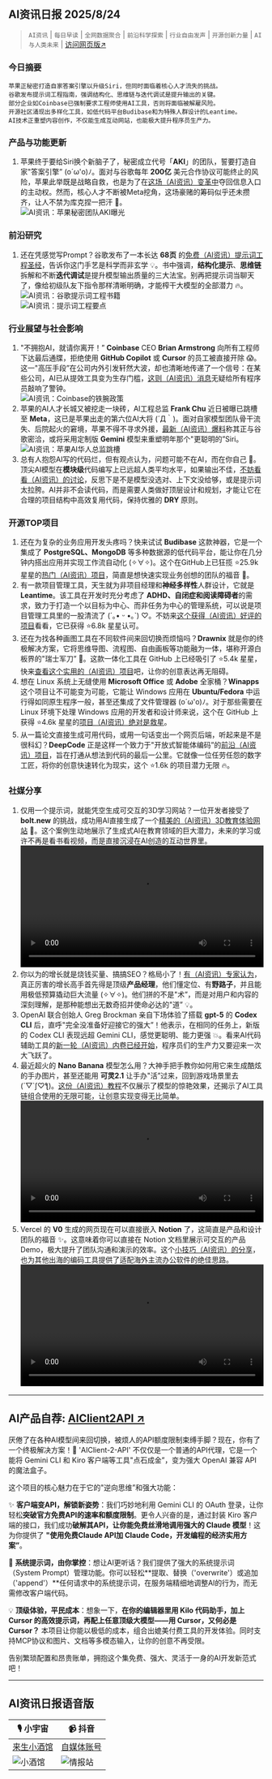 ## AI资讯日报 2025/8/24

>  `AI资讯` | `每日早读` | `全网数据聚合` | `前沿科学探索` | `行业自由发声` | `开源创新力量` | `AI与人类未来` | [访问网页版↗️](https://ai.hubtoday.app/)



### **今日摘要**

```
苹果正秘密打造自家答案引擎以升级Siri，但同时面临着核心人才流失的挑战。
谷歌发布提示词工程指南，强调结构化、思维链与迭代调试是提升输出的关键。
部分企业如Coinbase已强制要求工程师使用AI工具，否则将面临被解雇风险。
开源社区涌现出多样化工具，如低代码平台Budibase和为特殊人群设计的Leantime。
AI技术正重塑内容创作，不仅能生成互动网站，也能极大提升程序员生产力。
```



### 产品与功能更新
1. 苹果终于要给Siri换个新脑子了，秘密成立代号「**AKI**」的团队，誓要打造自家"答案引擎” (o´ω'o)ﾉ。面对与谷歌每年 **200亿** 美元合作协议可能终止的风险，苹果此举既是战略自救，也是为了在[这场（AI资讯）变革中](https://mp.weixin.qq.com/s?__biz=MzI3MTA0MTk1MA==&mid=2652621987&idx=3&sn=cc6ea23b08dcd3f20b84154878098de2)夺回信息入口的主动权。然而，核心人才不断被Meta挖角，这场豪赌的筹码似乎还未攒齐，让人不禁为库克捏一把汗 🤔。
<br/>![AI资讯：苹果秘密团队AKI曝光](https://wechat2rss.xlab.app/img-proxy/?k=82f10904&u=https%3A%2F%2Fmmbiz.qpic.cn%2Fsz_mmbiz_png%2FUicQ7HgWiaUb12HniaibuZfQehgPdhyjiaiaPR98sYsLFc6cS7kCn5nABAsEZC2q0ic6IQPURv3DkjZKfz7sa6KJLia3sA%2F640%3Fwx_fmt%3Dpng%26from%3Dappmsg)<br/>

### 前沿研究
1. 还在凭感觉写Prompt？谷歌发布了一本长达 **68页** 的[免费（AI资讯）提示词工程圣经](https://www.kaggle.com/whitepaper-prompt-engineering)，告诉你这门手艺是科学而非玄学 💡。书中强调，**结构化提示**、**思维链**拆解和不断**迭代调试**是提升模型输出质量的三大法宝。别再把提示词当聊天了，像给初级队友下指令那样清晰明确，才能榨干大模型的全部潜力 🔥。
<br/>![AI资讯：谷歌提示词工程书籍](https://cdnv2.ruguoapp.com/FrDOHd_40qwbbes9FpVhfqYybvKnv3.jpg)<br/>![AI资讯：提示词工程要点](https://cdnv2.ruguoapp.com/Fu6ZFW9JoeF4TorNnPUHjuqNLi44v3.png)<br/>

### 行业展望与社会影响
1. "不拥抱AI，就请你离开！” **Coinbase** CEO **Brian Armstrong** 向所有工程师下达最后通牒，拒绝使用 **GitHub Copilot** 或 **Cursor** 的员工被直接开除 😱。这一"高压手段”在公司内外引发轩然大波，却也清晰地传递了一个信号：在某些公司，AI已从提效工具变为生存门槛，[这则（AI资讯）消息](https://www.jiqizhixin.com/articles/2025-08-23-2)无疑给所有程序员敲响了警钟。
<br/>![AI资讯：Coinbase的铁腕政策](https://image.jiqizhixin.com/uploads/editor/a62e7550-4dee-4b25-8d41-02da4624c8ca/640.gif)<br/>
2. 苹果的AI人才长城又被挖走一块砖，AI工程总监 **Frank Chu** 近日被曝已跳槽至 **Meta**，这已是苹果出走的第六位AI大将 (´Д｀)。面对自家模型团队骨干流失、后院起火的窘境，苹果不得不寻求外援，[最新（AI资讯）爆料](https://mp.weixin.qq.com/s?__biz=MzI3MTA0MTk1MA==&mid=2652621987&idx=2&sn=2d2538a6dfb074a7d136401c29109880)称其正与谷歌密洽，或将采用定制版 **Gemini** 模型来重塑明年那个"更聪明的”Siri。
<br/>![AI资讯：苹果AI华人总监跳槽](https://wechat2rss.xlab.app/img-proxy/?k=5346364d&u=https%3A%2F%2Fmmbiz.qpic.cn%2Fsz_mmbiz_jpg%2FUicQ7HgWiaUb0ziaUMOejHXQx89l6iasZI2FeIV1x2wyUKzszshOcI23Gs9zIorwT8RCvdicxsN2WCZsuAB1LDZy6qQ%2F0%3Fwx_fmt%3Djpeg)<br/>
3. 总有人抱怨AI写的代码烂，但有观点认为，问题可能不在AI，而在你自己 🤔。顶尖AI模型在**模块级**代码编写上已远超人类平均水平，如果输出不佳，[不妨看看（AI资讯）的讨论](https://x.com/dotey/status/1958924994475335856)，反思下是不是模型没选对、上下文没给够，或是提示词太拉胯。AI并非不会读代码，而是需要人类做好顶层设计和规划，才能让它在合理的项目结构中高效复用代码，保持优雅的 **DRY** 原则。

### 开源TOP项目
1. 还在为复杂的业务应用开发头疼吗？快来试试 **Budibase** 这款神器，它是一个集成了 **PostgreSQL、MongoDB** 等多种数据源的低代码平台，能让你在几分钟内搭出应用并实现工作流自动化 (✧∀✧)。这个在GitHub上已狂揽 ⭐25.9k 星星的[热门（AI资讯）项目](https://github.com/Budibase/budibase)，简直是想快速实现业务创想的团队的福音 🚀。
2. 有一款项目管理工具，天生就为非项目经理和**神经多样性**人群设计，它就是 **Leantime**。该工具在开发时充分考虑了 **ADHD、自闭症和阅读障碍者**的需求，致力于打造一个以目标为中心、而非任务为中心的管理系统，可以说是项目管理工具里的一股清流了 (´｡• ᵕ •｡`) ♡。不妨来[这个获得（AI资讯）好评的项目](https://github.com/Leantime/leantime)看看，它已获得 ⭐6.8k 星星认可。
3. 还在为找各种画图工具在不同软件间来回切换而烦恼吗？**Drawnix** 就是你的终极解决方案，它将思维导图、流程图、自由画板等功能融为一体，堪称开源白板界的"瑞士军刀” 🎨。这款一体化工具在 GitHub 上已经吸引了 ⭐5.4k 星星，快来[查看这个实用的（AI资讯）项目](https://github.com/plait-board/drawnix)吧，让你的创意表达再无阻碍。
4. 想在 Linux 系统上无缝使用 **Microsoft Office** 或 **Adobe** 全家桶？**Winapps** 这个项目让不可能变为可能，它能让 Windows 应用在 **Ubuntu/Fedora** 中运行得如同原生程序一般，甚至还集成了文件管理器 (o´ω'o)ﾉ。对于那些需要在 Linux 环境下处理 Windows 应用的开发者和设计师来说，这个在 GitHub 上获得 ⭐4.6k 星星的[项目（AI资讯）绝对是救星](https://github.com/winapps-org/winapps)。
5. 从一篇论文直接生成可用代码，或用一句话变出一个网页后端，听起来是不是很科幻？**DeepCode** 正是这样一个致力于"开放式智能体编码”的[前沿（AI资讯）项目](https://github.com/HKUDS/DeepCode)，旨在打通从想法到代码的最后一公里。它就像一位任劳任怨的数字工匠，将你的创意快速转化为现实，这个 ⭐1.6k 的项目潜力无限 🔥。

### 社媒分享
1. 仅用一个提示词，就能凭空生成可交互的3D学习网站？一位开发者接受了 **bolt.new** 的挑战，成功用AI直接生成了一个[精美的（AI资讯）3D教育体验网站](https://x.com/boltdotnew/status/1958980158318420189) 🚀。这个案例生动地展示了生成式AI在教育领域的巨大潜力，未来的学习或许不再是看书看视频，而是直接沉浸在AI创造的互动世界里。
<br/><video src="https://video.twimg.com/ext_tw_video/1958979472494878720/pu/vid/avc1/1280x720/iHbGVSjA2OP3PbwH.mp4?tag=12" controls="controls" width="100%"></video><br/>
2. 你以为的增长就是烧钱买量、搞搞SEO？格局小了！[有（AI资讯）专家认为](https://x.com/Yangyixxxx/status/1959228631991103774)，真正厉害的增长高手首先得是顶级**产品经理**，他们懂定位、有**野路子**，并且能用极低预算撬动巨大流量 (✧∀✧)。他们拼的不是"术”，而是对用户和内容的深刻理解，是那种能想出无数奇招并使命必达的"道” 💡。
3. OpenAI 联合创始人 Greg Brockman 亲自下场体验了搭载 **gpt-5** 的 **Codex CLI** 后，直呼"完全没准备好迎接它的强大”！他表示，在相同的任务上，新版的 Codex CLI 表现远超 Gemini CLI，感觉更聪明、能力更强 💥。看来AI代码辅助工具的[新一轮（AI资讯）内卷已经开始](https://x.com/gdb/status/1959209931267297586)，程序员们的生产力又要迎来一次大飞跃了。
4. 最近超火的 **Nano Banana** 模型怎么用？大神手把手教你如何用它来生成酷炫的手办图片，甚至还能用 **可灵2.1** 让手办"活”过来，回到游戏场景里去 (´▽`ʃ♡ƪ)。[这份（AI资讯）教程](https://x.com/op7418/status/1959185742409924750)不仅展示了模型的惊艳效果，还揭示了AI工具链组合使用的无限可能，让创意实现变得无比简单。
<br/><video src="https://video.twimg.com/amplify_video/1959185589426925568/vid/avc1/1920x1080/hq9n3JRh91m2ELyW.mp4" controls="controls" width="100%"></video><br/>
5. Vercel 的 **V0** 生成的网页现在可以直接嵌入 **Notion** 了，这简直是产品和设计团队的福音 ✨。这意味着你可以直接在 Notion 文档里展示可交互的产品 Demo，极大提升了团队沟通和演示的效率。这个[小技巧（AI资讯）的分享](https://x.com/op7418/status/1959095632423264276)，也为其他出海的编码工具提供了适配海外主流办公软件的绝佳思路。
<br/><video src="https://video.twimg.com/amplify_video/1958546809900367872/vid/avc1/3748x2160/0GYNaMHCOxgPnWU8.mp4" controls="controls" width="100%"></video><br/>
    
---

## **AI产品自荐: [AIClient2API ↗️](https://github.com/justlovemaki/AIClient-2-API)**

厌倦了在各种AI模型间来回切换，被烦人的API额度限制束缚手脚？现在，你有了一个终极解决方案！🎉 'AIClient-2-API' 不仅仅是一个普通的API代理，它是一个能将 Gemini CLI 和 Kiro 客户端等工具"点石成金”，变为强大 OpenAI 兼容 API 的魔法盒子。

这个项目的核心魅力在于它的"逆向思维”和强大功能：

✨ **客户端变API，解锁新姿势**：我们巧妙地利用 Gemini CLI 的 OAuth 登录，让你轻松**突破官方免费API的速率和额度限制**。更令人兴奋的是，通过封装 Kiro 客户端的接口，我们成功**破解其API，让你能免费丝滑地调用强大的 Claude 模型**！这为你提供了 **"使用免费Claude API加 Claude Code，开发编程的经济实用方案”**。

🔧 **系统提示词，由你掌控**：想让AI更听话？我们提供了强大的系统提示词（System Prompt）管理功能。你可以轻松**提取、替换（'overwrite'）或追加（'append'）**任何请求中的系统提示词，在服务端精细地调整AI的行为，而无需修改客户端代码。

💡 **顶级体验，平民成本**：想象一下，**在你的编辑器里用 Kilo 代码助手，加上 Cursor 的高效提示词，再配上任意顶级大模型——用 Cursor，又何必是 Cursor？** 本项目让你能以极低的成本，组合出媲美付费工具的开发体验。同时支持MCP协议和图片、文档等多模态输入，让你的创意不再受限。

告别繁琐配置和昂贵账单，拥抱这个集免费、强大、灵活于一身的AI开发新范式吧！
    


---

## **AI资讯日报语音版**

| 🎙️ **小宇宙** | 📹 **抖音** |
| --- | --- |
| [来生小酒馆](https://www.xiaoyuzhoufm.com/podcast/683c62b7c1ca9cf575a5030e)  |   [自媒体账号](https://www.douyin.com/user/MS4wLjABAAAAwpwqPQlu38sO38VyWgw9ZjDEnN4bMR5j8x111UxpseHR9DpB6-CveI5KRXOWuFwG)| 
| ![小酒馆](https://source.hubtoday.app/logo/f959f7984e9163fc50d3941d79a7f262.md.png) | ![情报站](https://source.hubtoday.app/logo/7fc30805eeb831e1e2baa3a240683ca3.md.png) |

    


